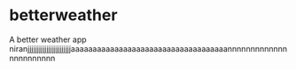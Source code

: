 # betterweather
A better weather app
 niranjjjjjjjjjjjjjjjjjjjjjjjaaaaaaaaaaaaaaaaaaaaaaaaaaaaaaaaaaaannnnnnnnnnnnnnnnnnnnnnn
